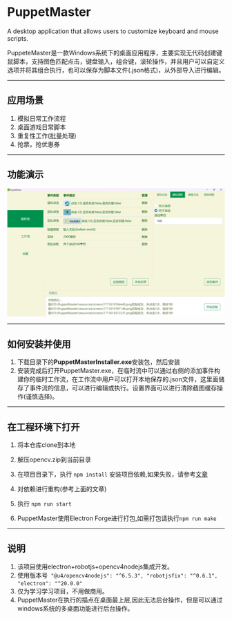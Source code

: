 # PuppetMaster
A desktop application that allows users to customize keyboard and mouse scripts.

PuppeteMaster是一款Windows系统下的桌面应用程序，主要实现无代码创建键鼠脚本，支持图色匹配点击，键盘输入，组合键，滚轮操作，并且用户可以自定义选项并将其组合执行，也可以保存为脚本文件(.json格式)，从外部导入进行编辑。

---
## 应用场景
1. 模拟日常工作流程
2. 桌面游戏日常脚本
3. 重复性工作(批量处理)
4. 抢票，抢优惠券

---
## 功能演示
<img src="show.png" width="800px" >

---
## 如何安装并使用
1. 下载目录下的**PuppetMasterInstaller.exe**安装包，然后安装
2. 安装完成后打开PuppetMaster.exe，在临时流中可以通过右侧的添加事件构建你的临时工作流，在工作流中用户可以打开本地保存的.json文件，这里面储存了事件流的信息，可以进行编辑或执行。设置界面可以进行清除截图缓存操作(谨慎选择)。

---
## 在工程环境下打开
1. 将本仓库clone到本地
2. 解压opencv.zip到当前目录
3. 在项目目录下，执行
```npm install```
  安装项目依赖,如果失败，请参考[文章](https://juejin.cn/post/7344572677393629222)
 
4. 对依赖进行重构(参考上面的文章)
5. 执行
   ```npm run start```
6. PuppetMaster使用Electron Forge进行打包,如需打包请执行```npm run make```

---
## 说明
1. 该项目使用electron+robotjs+opencv4nodejs集成开发。
2. 使用版本号``` "@u4/opencv4nodejs": "^6.5.3",
              "robotjsfix": "^0.6.1",
               "electron": "^20.0.0"```
3. 仅为学习学习项目，不用做商用。
4. PuppetMaster在执行的描点在桌面最上层,因此无法后台操作，但是可以通过windows系统的多桌面功能进行后台操作。

